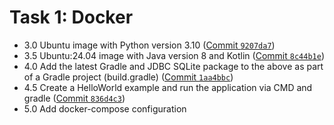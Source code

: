 # Task 1: Docker

- 3.0 Ubuntu image with Python version 3.10 ([Commit `9207da7`](https://github.com/vkazakevich/ebiznes/commit/9207da75fb44a75fe965ff01cb1abfdf9971c43f))
- 3.5 Ubuntu:24.04 image with Java version 8 and Kotlin ([Commit `8c44b1e`](https://github.com/vkazakevich/ebiznes/commit/8c44b1e64b68136c35b386655a69a24f73a7a6c4))
- 4.0 Add the latest Gradle and JDBC SQLite package to the above as part of a Gradle project (build.gradle) ([Commit `1aa4bbc`](https://github.com/vkazakevich/ebiznes/commit/1aa4bbcd5fd4c33a6c82d44882fa14358ca0dcd2))
- 4.5 Create a HelloWorld example and run the application via CMD and gradle ([Commit `836d4c3`](https://github.com/vkazakevich/ebiznes/commit/836d4c395fcb2b96e9ab6df488d6c8f9a53907a3))
- 5.0 Add docker-compose configuration